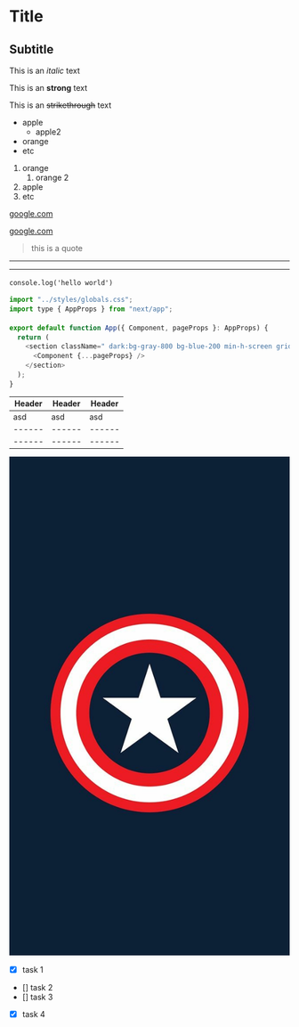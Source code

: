 <!-- Headings -->

# Title

## Subtitle

<!-- italic text -->

This is an _italic_ text

<!-- strong text -->

This is an **strong** text

<!-- strikethrough -->

This is an ~~strikethrough~~ text

<!-- UL -->

- apple
  - apple2
- orange
- etc

<!-- OL -->

1. orange
   1. orange 2
2. apple
3. etc

<!-- Links -->

[google.com](https://www.google.com)

[google.com](https://www.google.com "Custom title")

<!-- Quotes -->

> this is a quote

<!-- Lines -->

---

---

<!-- Code -->

`console.log('hello world')`

<!-- Code sections -->

```javascript
import "../styles/globals.css";
import type { AppProps } from "next/app";

export default function App({ Component, pageProps }: AppProps) {
  return (
    <section className=" dark:bg-gray-800 bg-blue-200 min-h-screen grid place-content-center">
      <Component {...pageProps} />
    </section>
  );
}
```

<!-- Tables -->

| Header | Header | Header |
| ------ | ------ | ------ |
| asd    | asd    | asd    |
| ------ | ------ | ------ |
| ------ | ------ | ------ |

<!-- Images -->

![visual studio code logo](8fadae061f1d8b6f1637e0caf26c783c.jpg "captain america logo")

<!-- GITHUB MARKDOWN -->

- [x] task 1
- [] task 2
- [] task 3
- [x] task 4
